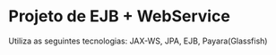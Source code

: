 # Projeto de EJB + WebService

Utiliza as seguintes tecnologias:
JAX-WS, JPA, EJB, Payara(Glassfish)
